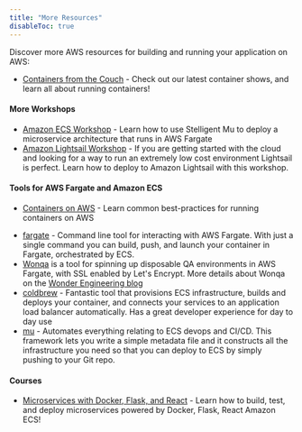 ```yaml
---
title: "More Resources"
disableToc: true
---
```


Discover more AWS resources for building and running your application on AWS:

* [Containers from the Couch](https://containersfromthecouch.com) - Check out our latest container shows, and learn all about running containers!

#### More Workshops

* [Amazon ECS Workshop](https://ecsworkshop.com) - Learn how to use Stelligent Mu to deploy a microservice architecture that runs in AWS Fargate
* [Amazon Lightsail Workshop](https://lightsailworkshop.com) - If you are getting started with the cloud and looking for a way to run an extremely low cost environment Lightsail is perfect. Learn how to deploy to Amazon Lightsail with this workshop.

#### Tools for AWS Fargate and Amazon ECS

* [Containers on AWS](https://containersonaws.com/) - Learn common best-practices for running containers on AWS
- [fargate](http://somanymachines.com/fargate/) - Command line tool for interacting with AWS Fargate. With just a single command you can build, push, and launch your container in Fargate, orchestrated by ECS.
- [Wonqa](https://www.npmjs.com/package/wonqa) is a tool for spinning up disposable QA environments in AWS Fargate, with SSL enabled by Let's Encrypt. More details about Wonqa on the [Wonder Engineering blog](https://medium.com/wonder-engineering/on-demand-qa-environments-with-aws-fargate-c23b41f15a0c)
- [coldbrew](https://github.com/coldbrewcloud/coldbrew-cli) - Fantastic tool that provisions ECS infrastructure, builds and deploys your container, and connects your services to an application load balancer automatically. Has a great developer experience for day to day use
- [mu](https://github.com/stelligent/mu) - Automates everything relating to ECS devops and CI/CD. This framework lets you write a simple metadata file and it constructs all the infrastructure you need so that you can deploy to ECS by simply pushing to your Git repo.

#### Courses

  - [Microservices with Docker, Flask, and React](https://testdriven.io/) - Learn how to build, test, and deploy microservices powered by Docker, Flask, React Amazon ECS!


